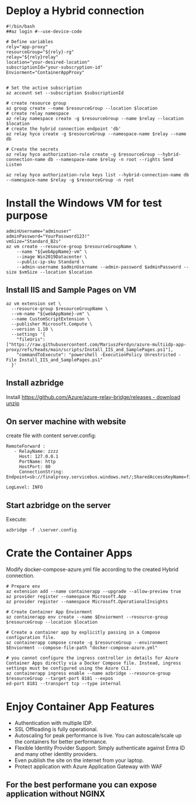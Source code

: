 # Deploy a Hybrid connection
```
#!/bin/bash
##az login #--use-device-code

# Define variables
rely="app-proxy"
resourceGroup="${rely}-rg"
relay="${rely}relay"
location="your-desired-location"
subscriptionId="your-subscryption-id"
Enviorment="ContainerAppProxy"


# Set the active subscription
az account set --subscription $subscriptionId

# create resource group
az group create --name $resourceGroup --location $location
# create relay namespace
az relay namespace create -g $resourceGroup --name $relay --location $location
# create the hybrid connection endpoint 'db'
az relay hyco create -g $resourceGroup --namespace-name $relay --name db

# Create the secrets
az relay hyco authorization-rule create -g $resourceGroup --hybrid-connection-name db --namespace-name $relay -n root --rights Send Listen

az relay hyco authorization-rule keys list --hybrid-connection-name db --namespace-name $relay -g $resourceGroup -n root
```
# Install the Windows VM for test purpose
```
adminUsername="adminuser"
adminPassword="YourPassword123!"
vmSize="Standard_B2s"
az vm create --resource-group $resourceGroupName \
    --name "${webAppName}-vm" \
    --image Win2019Datacenter \
    --public-ip-sku Standard \
    --admin-username $adminUsername --admin-password $adminPassword --size $vmSize --location $location
```
## Install IIS and Sample Pages on VM
```
az vm extension set \
  --resource-group $resourceGroupName \
  --vm-name "${webAppName}-vm" \
  --name CustomScriptExtension \
  --publisher Microsoft.Compute \
  --version 1.10 \
  --settings '{
    "fileUris": ["https://raw.githubusercontent.com/MariuszFerdyn/azure-multiidp-app-proxy/refs/heads/main/scripts/Install_IIS_and_SamplePages.ps1"],
    "commandToExecute": "powershell -ExecutionPolicy Unrestricted -File Install_IIS_and_SamplePages.ps1"
  }'
```
## Install azbridge
Install [https://github.com/Azure/azure-relay-bridge/releases - download unzip](https://github.com/Azure/azure-relay-bridge/releases)

## On server machine with website
create file with content server.config:
```
RemoteForward :
   - RelayName: zzzz
     Host: 127.0.0.1
     PortName: http
     HostPort: 80
     ConnectionString: Endpoint=sb://finalproxy.servicebus.windows.net/;SharedAccessKeyName=finalproxy;SharedAccessKey=xxxx=;EntityPath=yyyy

LogLevel: INFO
```
## Start azbridge on the server
Execute:
```
azbridge -f .\server.config
```

# Crate the Container Apps
Modify docker-compose-azure.yml file according to the created Hybrid connection.
```
# Prepare env
az extension add --name containerapp --upgrade --allow-preview true
az provider register --namespace Microsoft.App
az provider register --namespace Microsoft.OperationalInsights

# Create Container App Enviorment
az containerapp env create --name $Enviorment --resource-group $resourceGroup --location $location

# Create a container app by explicitly passing in a Compose configuration file.
az containerapp compose create -g $resourceGroup --environment $Enviorment --compose-file-path "docker-compose-azure.yml"

# you cannot configure the ingress controller in details for Azure Container Apps directly via a Docker Compose file. Instead, ingress settings must be configured using the Azure CLI.
az containerapp ingress enable --name azbridge --resource-group $resourceGroup --target-port 8181 --expos
ed-port 8181 --transport tcp --type internal
```

# Enjoy Container App Features
- Authentication with multiple IDP.
- SSL Offloading is fully operational.
- Autoscaling for peak performance is live. You can autoscale/scale up the containers for better performance.
- Flexible Identity Provider Support: Simply authenticate against Entra ID and many other identity providers.
- Even publish the site on the internet from your laptop.
- Protect application with Azure Application Gateway with WAF

## For the best performane you can expose application without NGINX 